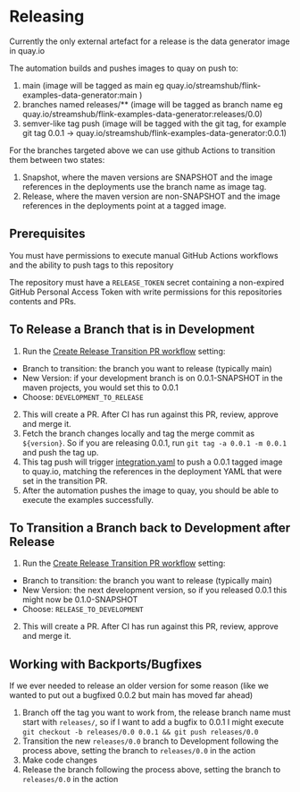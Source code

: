 # Releasing

Currently the only external artefact for a release is the data generator image in quay.io

The automation builds and pushes images to quay on push to:
1. main (image will be tagged as main eg quay.io/streamshub/flink-examples-data-generator:main )
2. branches named releases/** (image will be tagged as branch name eg quay.io/streamshub/flink-examples-data-generator:releases/0.0)
3. semver-like tag push (image will be tagged with the git tag, for example git tag 0.0.1 -> quay.io/streamshub/flink-examples-data-generator:0.0.1)

For the branches targeted above we can use github Actions to transition them between two states:

1. Snapshot, where the maven versions are SNAPSHOT and the image references in the deployments use the branch name as image tag.
2. Release, where the maven version are non-SNAPSHOT and the image references in the deployments point at a tagged image.

## Prerequisites
You must have permissions to execute manual GitHub Actions workflows and the ability to push tags to this repository

The repository must have a `RELEASE_TOKEN` secret containing a non-expired GitHub Personal Access Token with write permissions for this repositories contents and PRs.

## To Release a Branch that is in Development

1. Run the [Create Release Transition PR workflow](https://github.com/streamshub/flink-sql-examples/actions/workflows/release-transition.yaml) setting:
  - Branch to transition: the branch you want to release (typically main)
  - New Version: if your development branch is on 0.0.1-SNAPSHOT in the maven projects, you would set this to 0.0.1
  - Choose: `DEVELOPMENT_TO_RELEASE`
2. This will create a PR. After CI has run against this PR, review, approve and merge it.
3. Fetch the branch changes locally and tag the merge commit as `${version}`. So if you are releasing 0.0.1, run `git tag -a 0.0.1 -m 0.0.1` and push the tag up.
4. This tag push will trigger [integration.yaml](https://github.com/streamshub/flink-sql-examples/actions/workflows/integration.yaml) to push a 0.0.1 tagged image to quay.io,
  matching the references in the deployment YAML that were set in the transition PR.
5. After the automation pushes the image to quay, you should be able to execute the examples successfully.

## To Transition a Branch back to Development after Release

1. Run the [Create Release Transition PR workflow](https://github.com/streamshub/flink-sql-examples/actions/workflows/release-transition.yaml) setting:
  - Branch to transition: the branch you want to release (typically main)
  - New Version: the next development version, so if you released 0.0.1 this might now be 0.1.0-SNAPSHOT
  - Choose: `RELEASE_TO_DEVELOPMENT`
2. This will create a PR. After CI has run against this PR, review, approve and merge it.

## Working with Backports/Bugfixes

If we ever needed to release an older version for some reason (like we wanted to put out a bugfixed 0.0.2 but main has moved far ahead)

1. Branch off the tag you want to work from, the release branch name must start with `releases/`, so if I want to add a bugfix to 0.0.1 I might
  execute `git checkout -b releases/0.0 0.0.1 && git push releases/0.0`
2. Transition the new `releases/0.0` branch to Development following the process above,  setting the branch to `releases/0.0` in the action
3. Make code changes
4. Release the branch following the process above, setting the branch to `releases/0.0` in the action
